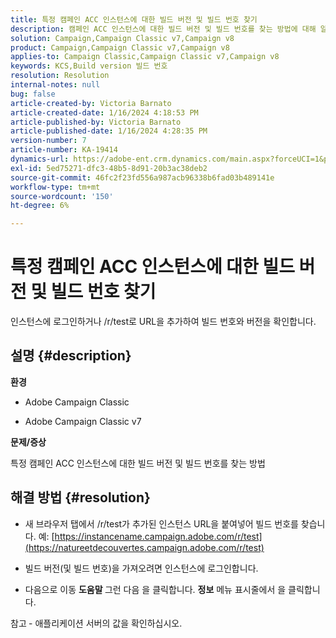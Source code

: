 ```yaml
---
title: 특정 캠페인 ACC 인스턴스에 대한 빌드 버전 및 빌드 번호 찾기
description: 캠페인 ACC 인스턴스에 대한 빌드 버전 및 빌드 번호를 찾는 방법에 대해 알아봅니다.
solution: Campaign,Campaign Classic v7,Campaign v8
product: Campaign,Campaign Classic v7,Campaign v8
applies-to: Campaign Classic,Campaign Classic v7,Campaign v8
keywords: KCS,Build version 빌드 번호
resolution: Resolution
internal-notes: null
bug: false
article-created-by: Victoria Barnato
article-created-date: 1/16/2024 4:18:53 PM
article-published-by: Victoria Barnato
article-published-date: 1/16/2024 4:28:35 PM
version-number: 7
article-number: KA-19414
dynamics-url: https://adobe-ent.crm.dynamics.com/main.aspx?forceUCI=1&pagetype=entityrecord&etn=knowledgearticle&id=02104def-8ab4-ee11-a569-6045bd006704
exl-id: 5ed75271-dfc3-48b5-8d91-20b3ac38deb2
source-git-commit: 46fc2f23fd556a987acb96338b6fad03b489141e
workflow-type: tm+mt
source-wordcount: '150'
ht-degree: 6%

---
```


# 특정 캠페인 ACC 인스턴스에 대한 빌드 버전 및 빌드 번호 찾기


인스턴스에 로그인하거나 /r/test로 URL을 추가하여 빌드 번호와 버전을 확인합니다.

## 설명 {#description}


<b>환경</b>

- Adobe Campaign Classic

- Adobe Campaign Classic v7

<b>문제/증상</b>

특정 캠페인 ACC 인스턴스에 대한 빌드 버전 및 빌드 번호를 찾는 방법


## 해결 방법 {#resolution}


- 새 브라우저 탭에서 /r/test가 추가된 인스턴스 URL을 붙여넣어 빌드 번호를 찾습니다. 예: [https://instancename.campaign.adobe.com/r/test](https://natureetdecouvertes.campaign.adobe.com/r/test)

- 빌드 버전(및 빌드 번호)을 가져오려면 인스턴스에 로그인합니다.

- 다음으로 이동 <b>도움말 </b>그런 다음 을 클릭합니다. <b>정보</b> 메뉴 표시줄에서 을 클릭합니다.

참고<b> </b>- 애플리케이션 서버의 값을 확인하십시오.
